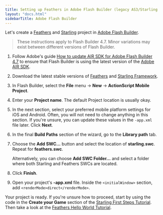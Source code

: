 ```yaml
---
title: Setting up Feathers in Adobe Flash Builder (legacy AS3/Starling version)
layout: "docs.html"
sidebarTitle: Adobe Flash Builder
---
```


Let's create a [Feathers](./getting-started.md) and [Starling](https://gamua.com/starling/) project in [Adobe Flash Builder](https://en.wikipedia.org/wiki/Adobe_Flash_Builder).

> These instructions apply to Flash Builder 4.7. Minor variations may exist between different versions of Flash Builder.

1. Follow Adobe's guide [How to update AIR SDK for Adobe Flash Builder 4.7](https://web.archive.org/web/20220820143150/https://helpx.adobe.com/flash-builder/kb/overlay-air-sdk-flash-builder.html) to ensure that Flash Builder is using the latest version of the [Adobe AIR SDK](http://airsdk.harman.com/download/).

2. Download the latest stable versions of [Feathers](./installation.md) and [Starling Framework](http://gamua.com/starling/download/).

3. In Flash Builder, select the **File** menu → **New** → **ActionScript Mobile Project**.

4. Enter your **Project name**. The default Project location is usually okay.

5. In the next section, select your preferred mobile platform settings for iOS and Android. Often, you will not need to change anything in this section. If you're unsure, you can update these values in the `-app.xml` file later. Click **Next**.

6. In the final **Build Paths** section of the wizard, go to the **Library path** tab.

7. Choose the **Add SWC…** button and select the location of **starling.swc**. Repeat for **feathers.swc**.

   Alternatively, you can choose **Add SWC Folder…** and select a folder where both Starling and Feathers SWCs are located.

8. Click **Finish**.

9. Open your project's **-app.xml** file. Inside the `<initialWindow>` section, add `<renderMode>direct</renderMode>`.

Your project is ready. If you're unsure how to proceed, start by using the code in the **Create your Game** section of the [Starling First Steps Tutorial](http://gamua.com/starling/first-steps/). Then take a look at the [Feathers Hello World Tutorial](./hello-world.md).
